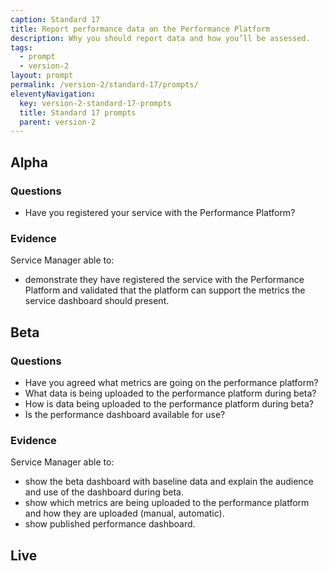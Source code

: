 ```yaml
---
caption: Standard 17
title: Report performance data on the Performance Platform
description: Why you should report data and how you’ll be assessed.
tags:
  - prompt
  - version-2
layout: prompt
permalink: /version-2/standard-17/prompts/
eleventyNavigation:
  key: version-2-standard-17-prompts
  title: Standard 17 prompts
  parent: version-2
---
```


## Alpha

### Questions

- Have you registered your service with the Performance Platform?

### Evidence

Service Manager able to:

- demonstrate they have registered the service with the Performance Platform and validated that the platform can support the metrics the service dashboard should present.

## Beta

### Questions

- Have you agreed what metrics are going on the performance platform?
- What data is being uploaded to the performance platform during beta?
- How is data being uploaded to the performance platform during beta?
- Is the performance dashboard available for use?

### Evidence

Service Manager able to:

- show the beta dashboard with baseline data and explain the audience and use of the dashboard during beta.
- show which metrics are being uploaded to the performance platform and how they are uploaded (manual, automatic).
- show published performance dashboard.

## Live
